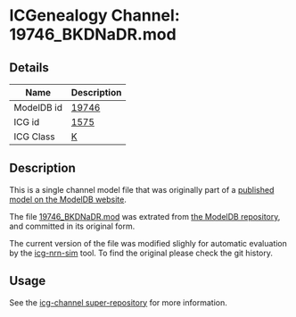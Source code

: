 # ICGenealogy Channel: 19746\_BKDNaDR.mod

## Details

Name | Description
---- | -----------
ModelDB id | [19746](http://senselab.med.yale.edu/ModelDB/ShowModel.cshtml?model=19746)
ICG id | [1575](http://icg.neurotheory.ox.ac.uk/channels/1/1575)
ICG Class | [K](http://icg.neurotheory.ox.ac.uk/channels/1)

## Description

This is a single channel model file that was originally part of a [published model on the ModelDB website](http://senselab.med.yale.edu/mModelDB/ShowModel.cshtml?model=19746).


The file [19746\_BKDNaDR.mod](19746_BKDNaDR.mod) was extrated from [the ModelDB repository](http://senselab.med.yale.edu/ModelDB/ShowModel.cshtml?model=19746), and committed in its original form.

The current version of the file was modified slighly for automatic evaluation by the [icg-nrn-sim](https://github.com/icgenealogy/icg-nrn-sim) tool. To find the original please check the git history.


## Usage

See the [icg-channel super-repository](https://github.com/icgenealogy/icg-channels) for more information.
